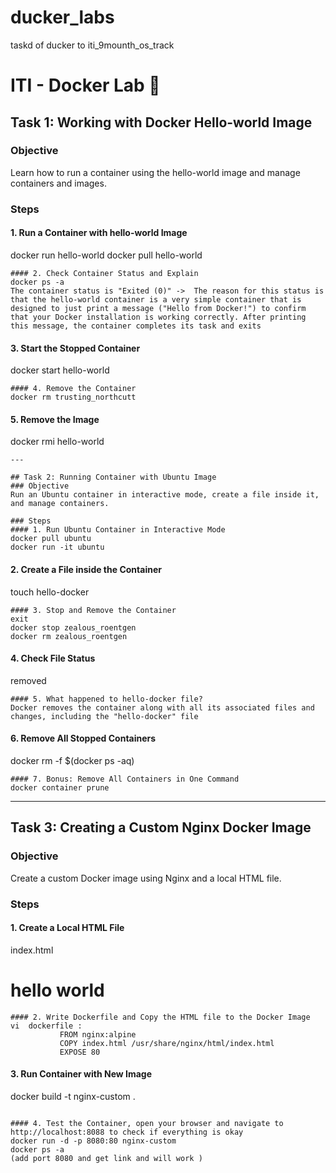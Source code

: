 # ducker_labs
taskd of ducker to iti_9mounth_os_track

# ITI - Docker Lab 🐋

## Task 1: Working with Docker Hello-world Image
### Objective
Learn how to run a container using the hello-world image and manage containers and images.

### Steps
#### 1. Run a Container with hello-world Image
docker run hello-world
docker pull hello-world
```
#### 2. Check Container Status and Explain
docker ps -a
The container status is "Exited (0)" ->  The reason for this status is that the hello-world container is a very simple container that is designed to just print a message ("Hello from Docker!") to confirm that your Docker installation is working correctly. After printing this message, the container completes its task and exits 
```
#### 3. Start the Stopped Container
docker start hello-world
```
#### 4. Remove the Container
docker rm trusting_northcutt
```
#### 5. Remove the Image
docker rmi hello-world
```
---

## Task 2: Running Container with Ubuntu Image
### Objective
Run an Ubuntu container in interactive mode, create a file inside it, and manage containers.

### Steps
#### 1. Run Ubuntu Container in Interactive Mode
docker pull ubuntu
docker run -it ubuntu
```
#### 2. Create a File inside the Container
touch hello-docker
```
#### 3. Stop and Remove the Container
exit
docker stop zealous_roentgen
docker rm zealous_roentgen
```
#### 4. Check File Status
removed
```
#### 5. What happened to hello-docker file?
Docker removes the container along with all its associated files and changes, including the "hello-docker" file
```
#### 6. Remove All Stopped Containers

docker rm -f $(docker ps -aq)
```
#### 7. Bonus: Remove All Containers in One Command
docker container prune
```

---
## Task 3: Creating a Custom Nginx Docker Image
### Objective
Create a custom Docker image using Nginx and a local HTML file.

### Steps
#### 1. Create a Local HTML File
index.html <h1>hello world</h1>
```
#### 2. Write Dockerfile and Copy the HTML file to the Docker Image
vi  dockerfile :
           FROM nginx:alpine
           COPY index.html /usr/share/nginx/html/index.html
           EXPOSE 80
```
#### 3. Run Container with New Image
docker build -t nginx-custom .
```

#### 4. Test the Container, open your browser and navigate to http://localhost:8088 to check if everything is okay
docker run -d -p 8080:80 nginx-custom
docker ps -a
(add port 8080 and get link and will work )
```
